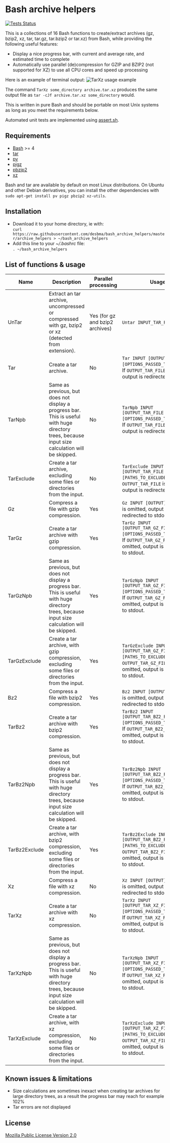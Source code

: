 Bash archive helpers
====================

[![Tests Status](https://img.shields.io/travis/desbma/bash_archive_helpers/master.svg?label=tests&style=flat)](https://travis-ci.org/desbma/bash_archive_helpers/)

This is a collections of 16 Bash functions to create/extract archives (gz, bzip2, xz, tar, tar.gz, tar.bzip2 or tar.xz) from Bash, while providing the following useful features:
* Display a nice progress bar, with current and average rate, and estimated time to complete
* Automatically use parallel (de)compression for GZIP and BZIP2 (not supported for XZ) to use all CPU cores and speed up processing

Here is an example of terminal output:
![TarXz usage example](https://i.imgur.com/hrapRr3.png)

The command `TarXz some_directory archive.tar.xz` produces the same output file as `tar -cJf archive.tar.xz some_directory` would.

This is written in pure Bash and should be portable on most Unix systems as long as you meet the requirements below.

Automated unit tests are implemented using [assert.sh](https://github.com/lehmannro/assert.sh).


## Requirements

* [Bash](https://www.gnu.org/software/bash/) >= 4
* [tar](https://www.gnu.org/software/tar/)
* [pv](http://www.ivarch.com/programs/pv.shtml)
* [pigz](http://zlib.net/pigz/)
* [pbzip2](http://compression.ca/pbzip2/)
* [xz](http://tukaani.org/xz/)

Bash and tar are available by default on most Linux distributions.
On Ubuntu and other Debian derivatives, you can install the other dependencies with `sudo apt-get install pv pigz pbzip2 xz-utils`.


## Installation

* Download it to your home directory, ie with:  
`curl https://raw.githubusercontent.com/desbma/bash_archive_helpers/master/archive_helpers > ~/bash_archive_helpers`
* Add this line to your _~/.bashrc_ file:  
`. ~/bash_archive_helpers`


## List of functions & usage

Name | Description | Parallel processing | Usage
---- | ----------- | ------------------- | -----
UnTar | Extract an tar archive, uncompressed or compressed with gz, bzip2 or xz (detected from extension). | Yes (for gz and bzip2 archives) | `Untar INPUT_TAR_FILE`.
Tar | Create a tar archive. | No | `Tar INPUT [OUTPUT_TAR_FILE [OPTIONS_PASSED_TO_TAR...]]`. If `OUTPUT_TAR_FILE` is omitted, output is redirected to stdout.
TarNpb | Same as previous, but does not display a progress bar. This is useful with huge directory trees, because input size calculation will be skipped. | No | `TarNpb INPUT [OUTPUT_TAR_FILE [OPTIONS_PASSED_TO_TAR...]]`. If `OUTPUT_TAR_FILE` is omitted, output is redirected to stdout.
TarExclude | Create a tar archive, excluding some files or directories from the input. | No | `TarExclude INPUT [OUTPUT_TAR_FILE [PATHS_TO_EXCLUDE...]]`. If `OUTPUT_TAR_FILE` is omitted, output is redirected to stdout.
Gz |  Compress a file with gzip compression. | Yes | `Gz INPUT [OUTPUT]`. If `OUTPUT` is omitted, output is redirected to stdout.
TarGz | Create a tar archive with gzip compression. | Yes | `TarGz INPUT [OUTPUT_TAR_GZ_FILE [OPTIONS_PASSED_TO_TAR...]]`. If `OUTPUT_TAR_GZ_FILE` is omitted, output is redirected to stdout.
TarGzNpb | Same as previous, but does not display a progress bar. This is useful with huge directory trees, because input size calculation will be skipped. | Yes | `TarGzNpb INPUT [OUTPUT_TAR_GZ_FILE [OPTIONS_PASSED_TO_TAR...]]`. If `OUTPUT_TAR_GZ_FILE` is omitted, output is redirected to stdout.
TarGzExclude | Create a tar archive, with gzip compression, excluding some files or directories from the input. | Yes | `TarGzExclude INPUT [OUTPUT_TAR_GZ_FILE [PATHS_TO_EXCLUDE...]]`. If `OUTPUT_TAR_GZ_FILE` is omitted, output is redirected to stdout.
Bz2 | Compress a file with bzip2 compression. | Yes | `Bz2 INPUT [OUTPUT]`. If `OUTPUT` is omitted, output is redirected to stdout.
TarBz2 | Create a tar archive with bzip2 compression. | Yes | `TarBz2 INPUT [OUTPUT_TAR_BZ2_FILE [OPTIONS_PASSED_TO_TAR...]]`. If `OUTPUT_TAR_BZ2_FILE` is omitted, output is redirected to stdout.
TarBz2Npb | Same as previous, but does not display a progress bar.  This is useful with huge directory trees, because input size calculation will be skipped. | Yes | `TarBz2Npb INPUT [OUTPUT_TAR_BZ2_FILE [OPTIONS_PASSED_TO_TAR...]]`. If `OUTPUT_TAR_BZ2_FILE` is omitted, output is redirected to stdout.
TarBz2Exclude | Create a tar archive, with bzip2 compression, excluding some files or directories from the input. | Yes | `TarBz2Exclude INPUT [OUTPUT_TAR_BZ2_FILE [PATHS_TO_EXCLUDE...]]`. If `OUTPUT_TAR_BZ2_FILE` is omitted, output is redirected to stdout.
Xz | Compress a file with xz compression. | No | `Xz INPUT [OUTPUT]`. If `OUTPUT` is omitted, output is redirected to stdout.
TarXz | Create a tar archive with xz compression. | No | `TarXz INPUT [OUTPUT_TAR_XZ_FILE [OPTIONS_PASSED_TO_TAR...]]`. If `OUTPUT_TAR_XZ_FILE` is omitted, output is redirected to stdout.
TarXzNpb | Same as previous, but does not display a progress bar. This is useful with huge directory trees, because input size calculation will be skipped. | No | `TarXzNpb INPUT [OUTPUT_TAR_XZ_FILE [OPTIONS_PASSED_TO_TAR...]]`. If `OUTPUT_TAR_XZ_FILE` is omitted, output is redirected to stdout.
TarXzExclude | Create a tar archive, with xz compression, excluding some files or directories from the input. | No | `TarXzExclude INPUT [OUTPUT_TAR_XZ_FILE [PATHS_TO_EXCLUDE...]]`. If `OUTPUT_TAR_XZ_FILE` is omitted, output is redirected to stdout.


## Known issues & limitations

* Size calculations are sometimes inexact when creating tar archives for large directory trees, as a result the progress bar may reach for example 102%
* Tar errors are not displayed


## License

[Mozilla Public License Version 2.0](https://www.mozilla.org/MPL/2.0/)
